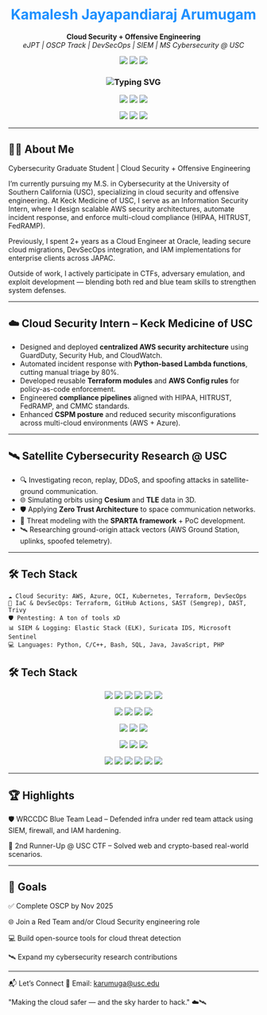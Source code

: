 <h1 align="center" style="color: #1E90FF;">Kamalesh Jayapandiaraj Arumugam</h1>

<p align="center">
  <b>Cloud Security + Offensive Engineering</b><br>
  <em>eJPT | OSCP Track | DevSecOps | SIEM | MS Cybersecurity @ USC</em>
</p>

<p align="center">
  <a href="https://www.linkedin.com/in/kamalesh-jayapandiaraj-arumugam/" style="text-decoration: none;">
    <img src="https://img.shields.io/badge/-LinkedIn-0A66C2?logo=linkedin&logoColor=white" />
  </a>
  <a href="https://github.com/primeop" style="text-decoration: none;">
    <img src="https://img.shields.io/github/followers/primeop?label=GitHub&style=social" />
  </a>
  <a href="https://github.com/primeop/kamalesh.github.io/blob/main/Kamalesh_Jayapandiaraj_Arumugam_Resume.pdf" style="text-decoration: none;">
    <img src="https://img.shields.io/badge/Resume-PDF-FF5722?logo=adobeacrobatreader&logoColor=white" />
  </a>
</p>

<h3 align="center">
  <img src="https://readme-typing-svg.demolab.com?font=Fira+Code&pause=1000&center=true&vCenter=true&width=435&lines=Cloud+Security+Engineer+%7C+Offensive+Security+Track;Red+Teamer+in+the+Making+%F0%9F%94%BB;Zero+Trust+%7C+DevSecOps+%7C+Satellite+Research" alt="Typing SVG" />
</h3>
 
<p align="center">
  <a href="https://www.credly.com/badges/e85418f6-a3fc-45d6-b190-6b734804df95" style="text-decoration: none;">
    <img src="https://img.shields.io/badge/Cert-Security%2B-6A1B9A?logo=compTIA&logoColor=white" />
  </a>
  <a href="https://learn.microsoft.com/en-us/users/prim30p-5700/credentials/da9a80ee73cf021e" style="text-decoration: none;">
    <img src="https://img.shields.io/badge/Cert-Azure_SC900-0078D4?logo=microsoft&logoColor=white" />
  </a>
  <a href="https://certs.ine.com/19d2ba1e-e8d7-444a-85fa-94df422cc61f#acc.aCxyFhBs" style="text-decoration: none;">
    <img src="https://img.shields.io/badge/Cert-eJPT-B71C1C?logo=ine&logoColor=white" />
  </a>
</p>

<p align="center">
  <a href="https://catalog-education.oracle.com/ords/certview/sharebadge?id=45DC37624C40AF316A77FEC82DBCB1DE5DCE427BE9EB21248352A619A9AFA12A" style="text-decoration: none;">
    <img src="https://img.shields.io/badge/Cert-OCI_Architect_Professional-F80000?logo=oracle&logoColor=white" />
  </a>
  <a href="https://catalog-education.oracle.com/ords/certview/sharebadge?id=F5FDB20E27A06BA7303FD1835E4D11BA287FB08DFEB9AF15A25FCC6961539B41" style="text-decoration: none;">
    <img src="https://img.shields.io/badge/Cert-Oracle_APEX_Developer-F80000?logo=oracle&logoColor=white" />
  </a>
  <a href="https://catalog-education.oracle.com/ords/certview/sharebadge?id=764891DC17416F4AA1B73885BA4A170B2E75165B3FD7A84901F329E16F4137D1" style="text-decoration: none;">
    <img src="https://img.shields.io/badge/Cert-Autonomous_DB_Professional-F80000?logo=oracle&logoColor=white" />
  </a>
</p>


---

## 👨‍💻 About Me

Cybersecurity Graduate Student | Cloud Security + Offensive Engineering

I’m currently pursuing my M.S. in Cybersecurity at the University of Southern California (USC), specializing in cloud security and offensive engineering. At Keck Medicine of USC, I serve as an Information Security Intern, where I design scalable AWS security architectures, automate incident response, and enforce multi-cloud compliance (HIPAA, HITRUST, FedRAMP).

Previously, I spent 2+ years as a Cloud Engineer at Oracle, leading secure cloud migrations, DevSecOps integration, and IAM implementations for enterprise clients across JAPAC.

Outside of work, I actively participate in CTFs, adversary emulation, and exploit development — blending both red and blue team skills to strengthen system defenses.

---

## ☁️ Cloud Security Intern – Keck Medicine of USC

- Designed and deployed **centralized AWS security architecture** using GuardDuty, Security Hub, and CloudWatch.  
- Automated incident response with **Python-based Lambda functions**, cutting manual triage by 80%.  
- Developed reusable **Terraform modules** and **AWS Config rules** for policy-as-code enforcement.  
- Engineered **compliance pipelines** aligned with HIPAA, HITRUST, FedRAMP, and CMMC standards.  
- Enhanced **CSPM posture** and reduced security misconfigurations across multi-cloud environments (AWS + Azure).

---

## 🛰️ Satellite Cybersecurity Research @ USC

- 🔍 Investigating recon, replay, DDoS, and spoofing attacks in satellite-ground communication.
- 🌐 Simulating orbits using **Cesium** and **TLE** data in 3D.
- 🛡 Applying **Zero Trust Architecture** to space communication networks.
- 🧠 Threat modeling with the **SPARTA framework** + PoC development.
- 🛰️ Researching ground-origin attack vectors (AWS Ground Station, uplinks, spoofed telemetry).

---

## 🛠️ Tech Stack

```text
☁️ Cloud Security: AWS, Azure, OCI, Kubernetes, Terraform, DevSecOps
🔧 IaC & DevSecOps: Terraform, GitHub Actions, SAST (Semgrep), DAST, Trivy
🛡️ Pentesting: A ton of tools xD
📊 SIEM & Logging: Elastic Stack (ELK), Suricata IDS, Microsoft Sentinel
💻 Languages: Python, C/C++, Bash, SQL, Java, JavaScript, PHP

```
## 🛠️ Tech Stack

<p align="center">
  <!-- Cloud & DevOps -->
  <img src="https://img.shields.io/badge/AWS-232F3E?style=flat&logo=amazonaws&logoColor=white" />
  <img src="https://img.shields.io/badge/Azure-0078D4?style=flat&logo=microsoftazure&logoColor=white" />
  <img src="https://img.shields.io/badge/OCI-F80000?style=flat&logo=oracle&logoColor=white" />
  <img src="https://img.shields.io/badge/Kubernetes-326CE5?style=flat&logo=kubernetes&logoColor=white" />
  <img src="https://img.shields.io/badge/Terraform-7B42BC?style=flat&logo=terraform&logoColor=white" />
  <img src="https://img.shields.io/badge/GitHub%20Actions-2088FF?style=flat&logo=githubactions&logoColor=white" />
</p>

<p align="center">
  <!-- DevSecOps & Security -->
  <img src="https://img.shields.io/badge/DevSecOps-black?style=flat&logo=devdotto&logoColor=white" />
  <img src="https://img.shields.io/badge/SAST-Semgrep-blueviolet?style=flat" />
  <img src="https://img.shields.io/badge/DAST-ZAP-ff6600?style=flat&logo=owasp&logoColor=white" />
  <img src="https://img.shields.io/badge/Trivy-Aqua-blue?style=flat&logo=aqua&logoColor=white" />
</p>

<p align="center">
  <!-- Pentesting Tools -->
  <img src="https://img.shields.io/badge/Burp%20Suite-ff6600?style=flat&logo=portainer&logoColor=white" />
  <img src="https://img.shields.io/badge/Metasploit-005F9E?style=flat&logo=metasploit&logoColor=white" />
  <img src="https://img.shields.io/badge/Nmap-4180ff?style=flat&logo=gnuprivacyguard&logoColor=white" />
</p>

<p align="center">
  <!-- SIEM & Logging -->
  <img src="https://img.shields.io/badge/ELK%20Stack-005571?style=flat&logo=elasticstack&logoColor=white" />
  <img src="https://img.shields.io/badge/Suricata-FF4C4C?style=flat" />
  <img src="https://img.shields.io/badge/Microsoft%20Sentinel-0078D4?style=flat&logo=microsoft&logoColor=white" />
</p>

<p align="center">
  <!-- Programming Languages -->
  <img src="https://img.shields.io/badge/Python-3776AB?style=flat&logo=python&logoColor=white" />
  <img src="https://img.shields.io/badge/Bash-121011?style=flat&logo=gnubash&logoColor=white" />
  <img src="https://img.shields.io/badge/C/C++-00599C?style=flat&logo=cplusplus&logoColor=white" />
  <img src="https://img.shields.io/badge/SQL-003B57?style=flat&logo=postgresql&logoColor=white" />
  <img src="https://img.shields.io/badge/Java-007396?style=flat&logo=java&logoColor=white" />
  <img src="https://img.shields.io/badge/PHP-777BB4?style=flat&logo=php&logoColor=white" />
</p>

---

## 🏆 Highlights

🛡️ WRCCDC Blue Team Lead – Defended infra under red team attack using SIEM, firewall, and IAM hardening.

🥈 2nd Runner-Up @ USC CTF – Solved web and crypto-based real-world scenarios.

---

## 🎯 Goals

✅ Complete OSCP by Nov 2025

🌐 Join a Red Team and/or Cloud Security engineering role

💻 Build open-source tools for cloud threat detection

🛰️ Expand my cybersecurity research contributions

---

📬 Let’s Connect
📩 Email: karumuga@usc.edu

"Making the cloud safer — and the sky harder to hack."  ☁️🛰️


